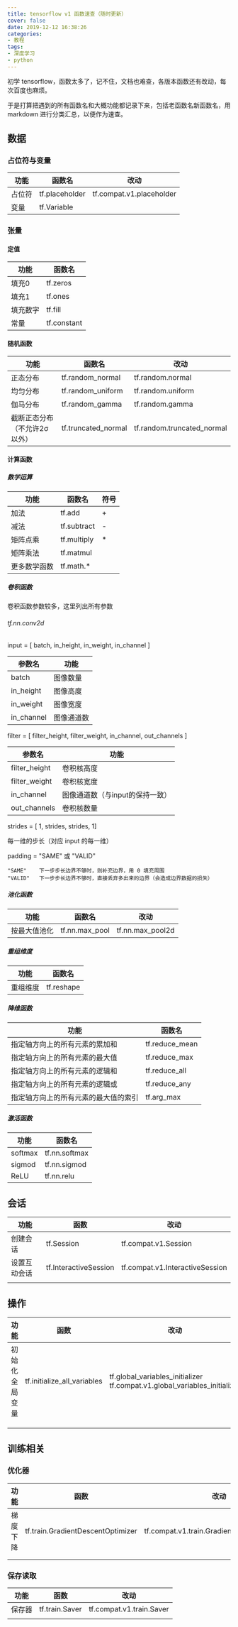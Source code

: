 ```yaml
---
title: tensorflow v1 函数速查（随时更新）
cover: false
date: 2019-12-12 16:38:26
categories:
- 教程
tags:
- 深度学习
- python
---
```


初学 tensorflow，函数太多了，记不住，文档也难查，各版本函数还有改动，每次百度也麻烦。

于是打算把遇到的所有函数名和大概功能都记录下来，包括老函数名新函数名，用 markdown 进行分类汇总，以便作为速查。

<!--more-->

## 数据

### 占位符与变量

| 功能   | 函数名         | 改动                     |
| ------ | -------------- | ------------------------ |
| 占位符 | tf.placeholder | tf.compat.v1.placeholder |
| 变量   | tf.Variable    |                          |

### 张量

#### 定值

| 功能     | 函数名      |
| -------- | ----------- |
| 填充0    | tf.zeros    |
| 填充1    | tf.ones     |
| 填充数字 | tf.fill     |
| 常量     | tf.constant |

#### 随机函数

| 功能                         | 函数名              | 改动                       |
| ---------------------------- | ------------------- | -------------------------- |
| 正态分布                     | tf.random_normal    | tf.random.normal           |
| 均匀分布                     | tf.random_uniform   | tf.random.uniform          |
| 伽马分布                     | tf.random_gamma     | tf.random.gamma            |
| 截断正态分布（不允许2σ以外） | tf.truncated_normal | tf.random.truncated_normal |

#### 计算函数

##### 数学运算

| 功能         | 函数名      | 符号 |
| ------------ | ----------- | ---- |
| 加法         | tf.add      | +    |
| 减法         | tf.subtract | -    |
| 矩阵点乘     | tf.multiply | *    |
| 矩阵乘法     | tf.matmul   |      |
| 更多数学函数 | tf.math.*   |      |

##### 卷积函数

卷积函数参数较多，这里列出所有参数

###### tf.nn.conv2d

input = [ batch, in_height, in_weight, in_channel ]

| 参数名     | 功能       |
| ---------- | ---------- |
| batch      | 图像数量   |
| in_height  | 图像高度   |
| in_weight  | 图像宽度   |
| in_channel | 图像通道数 |

filter = [ filter_height, filter_weight, in_channel, out_channels ]

| 参数名        | 功能                            |
| ------------- | ------------------------------- |
| filter_height | 卷积核高度                      |
| filter_weight | 卷积核宽度                      |
| in_channel    | 图像通道数（与input的保持一致） |
| out_channels  | 卷积核数量                      |

strides = [ 1, strides, strides, 1]

每一维的步长（对应 input 的每一维）

padding = "SAME" 或 "VALID"

```
"SAME"    下一步步长边界不够时，则补充边界，用 0 填充周围
"VALID"   下一步步长边界不够时，直接丢弃多出来的边界（会造成边界数据的损失）
```

##### 池化函数

| 功能         | 函数名         | 改动             |
| ------------ | -------------- | ---------------- |
| 按最大值池化 | tf.nn.max_pool | tf.nn.max_pool2d |

##### 重组维度

| 功能     | 函数名     |
| -------- | ---------- |
| 重组维度 | tf.reshape |

##### 降维函数

| 功能                                 | 函数名         |
| ------------------------------------ | -------------- |
| 指定轴方向上的所有元素的累加和       | tf.reduce_mean |
| 指定轴方向上的所有元素的最大值       | tf.reduce_max  |
| 指定轴方向上的所有元素的逻辑和       | tf.reduce_all  |
| 指定轴方向上的所有元素的逻辑或       | tf.reduce_any  |
| 指定轴方向上的所有元素的最大值的索引 | tf.arg_max     |

##### 激活函数

| 功能    | 函数名        |
| ------- | ------------- |
| softmax | tf.nn.softmax |
| sigmod  | tf.nn.sigmod  |
| ReLU    | tf.nn.relu    |

## 会话

| 功能         | 函数                  | 改动                            |
| ------------ | --------------------- | ------------------------------- |
| 创建会话     | tf.Session            | tf.compat.v1.Session            |
| 设置互动会话 | tf.InteractiveSession | tf.compat.v1.InteractiveSession |
|              |                       |                                 |

## 操作

| 功能           | 函数                        | 改动                                                         |
| -------------- | --------------------------- | ------------------------------------------------------------ |
| 初始化全局变量 | tf.initialize_all_variables | tf.global_variables_initializer tf.compat.v1.global_variables_initializer |
|                |                             |                                                              |
|                |                             |                                                              |
|                |                             |                                                              |

## 训练相关

### 优化器

| 功能     | 函数                              | 改动                                        |
| -------- | --------------------------------- | ------------------------------------------- |
| 梯度下降 | tf.train.GradientDescentOptimizer | tf.compat.v1.train.GradientDescentOptimizer |
|          |                                   |                                             |
|          |                                   |                                             |

### 保存读取

| 功能   | 函数           | 改动                     |
| ------ | -------------- | ------------------------ |
| 保存器 | tf.train.Saver | tf.compat.v1.train.Saver |
|        |                |                          |

## 